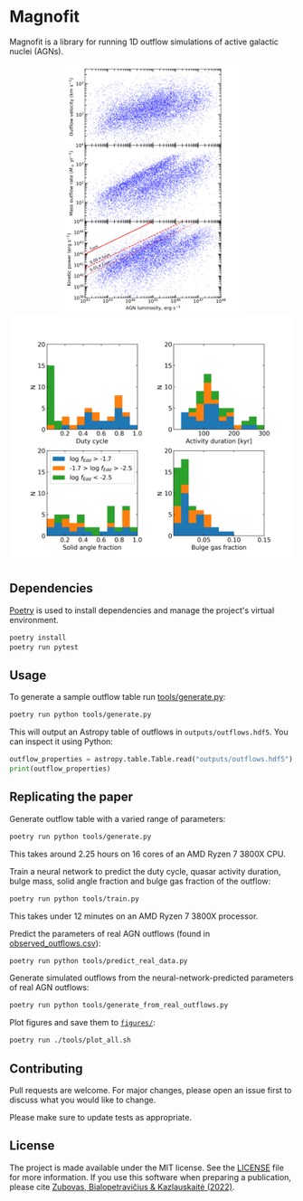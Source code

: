 # Magnofit

Magnofit is a library for running 1D outflow simulations of active galactic nuclei (AGNs).

<p align="center" float="left">
  <img src="figures/outflow_scatter_plot.png" alt="Simulated outflow parameters" style="height:440px"/>
  <img src="figures/real_predictions.png" alt="Simulated outflow parameters" style="height:440px"/>
</p>

## Dependencies

[Poetry](https://python-poetry.org/) is used to install dependencies and manage the project's virtual environment.

```bash
poetry install
poetry run pytest
```

## Usage

To generate a sample outflow table run [tools/generate.py](tools/generate.py):

```bash
poetry run python tools/generate.py
```

This will output an Astropy table of outflows in `outputs/outflows.hdf5`. You can inspect it using Python:

```python
outflow_properties = astropy.table.Table.read("outputs/outflows.hdf5")
print(outflow_properties)
```

## Replicating the paper

Generate outflow table with a varied range of parameters:

```bash
poetry run python tools/generate.py
```

This takes around 2.25 hours on 16 cores of an AMD Ryzen 7 3800X CPU.

Train a neural network to predict the duty cycle, quasar activity duration, bulge mass, solid angle fraction and bulge gas fraction of the outflow:

```bash
poetry run python tools/train.py
```

This takes under 12 minutes on an AMD Ryzen 7 3800X processor.

Predict the parameters of real AGN outflows (found in [observed_outflows.csv](observed_outflows.csv)):

```bash
poetry run python tools/predict_real_data.py
```

Generate simulated outflows from the neural-network-predicted parameters of real AGN outflows:

```bash
poetry run python tools/generate_from_real_outflows.py
```

Plot figures and save them to [`figures/`](figures/):

```bash
poetry run ./tools/plot_all.sh
```

## Contributing
Pull requests are welcome. For major changes, please open an issue first to discuss what you would like to change.

Please make sure to update tests as appropriate.

## License
The project is made available under the MIT license. See the [LICENSE](LICENSE.md) file for more information. If you use this software when preparing a publication, please cite [Zubovas, Bialopetravičius & Kazlauskaitė (2022)](https://ui.adsabs.harvard.edu/abs/2022arXiv220701959Z).
